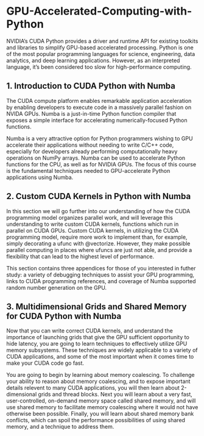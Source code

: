 # GPU-Accelerated-Computing-with-Python
NVIDIA’s CUDA Python provides a driver and runtime API for existing toolkits and libraries to simplify GPU-based accelerated processing. Python is one of the most popular programming languages for science, engineering, data analytics, and deep learning applications. However, as an interpreted language, it’s been considered too slow for high-performance computing.

## 1. Introduction to CUDA Python with Numba
The CUDA compute platform enables remarkable application acceleration by enabling developers to execute code in a massively parallel fashion on NVIDA GPUs.
Numba is a just-in-time Python function compiler that exposes a simple interface for accelerating numerically-focused Python functions. 

Numba is a very attractive option for Python programmers wishing to GPU accelerate their applications without needing to write C/C++ code, especially for developers already performing computationally heavy operations on NumPy arrays. Numba can be used to accelerate Python functions for the CPU, as well as for NVIDIA GPUs. The focus of this course is the fundamental techniques needed to GPU-accelerate Python applications using Numba.

## 2. Custom CUDA Kernels in Python with Numba
In this section we will go further into our understanding of how the CUDA programming model organizes parallel work, and will leverage this understanding to write custom CUDA kernels, functions which run in parallel on CUDA GPUs. Custom CUDA kernels, in utilizing the CUDA programming model, require more work to implement than, for example, simply decorating a ufunc with @vectorize. However, they make possible parallel computing in places where ufuncs are just not able, and provide a flexibility that can lead to the highest level of performance.

This section contains three appendices for those of you interested in futher study: a variety of debugging techniques to assist your GPU programming, links to CUDA programming references, and coverage of Numba supported random number generation on the GPU.

## 3. Multidimensional Grids and Shared Memory for CUDA Python with Numba
Now that you can write correct CUDA kernels, and understand the importance of launching grids that give the GPU sufficient opportunity to hide latency, you are going to learn techniques to effectively utilize GPU memory subsystems. These techniques are widely applicable to a variety of CUDA applications, and some of the most important when it comes time to make your CUDA code go fast.

You are going to begin by learning about memory coalescing. To challenge your ability to reason about memory coalescing, and to expose important details relevent to many CUDA applications, you will then learn about 2-dimensional grids and thread blocks. Next you will learn about a very fast, user-controlled, on-demand memory space called shared memory, and will use shared memory to facilitate memory coalescing where it would not have otherwise been possible. Finally, you will learn about shared memory bank conflicts, which can spoil the performance possibilities of using shared memory, and a technique to address them.
